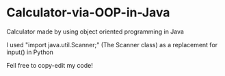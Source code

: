 # Calculator-via-OOP-in-Java
Calculator made by using object oriented programming in Java

I used "import java.util.Scanner;" (The Scanner class) as a replacement for input() in Python

Fell free to copy-edit my code!
